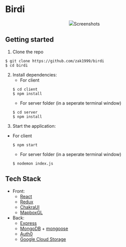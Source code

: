 # Birdi
<p align="center">
  <img src="/birdiLogoJPG.jpg />
</p>

Birdi is an app that provides birdwatchers with valuable information on interesting birds in their vicinity and fosters a vibrant community of bird enthusiasts by mapping nearby bird sightings submitted by users. 

### Screenshots



## Getting started
1. Clone the repo
```
$ git clone https://github.com/zak1999/birdi
$ cd birdi
```
2. Install dependencies:
    - For client
    ```
    $ cd client 
    $ npm install
    ```
    - For server folder (in a seperate terminal window)
    ```
    $ cd server 
    $ npm install
    ```
3. Start the application:
- For client
    ```
    $ npm start
    ```
    - For server folder (in a seperate terminal window)
    ```
    $ nodemon index.js
    ```

## Tech Stack
- Front:
    - [React](https://reactjs.org/)
    - [Redux](https://redux.js.org/)   
    - [ChakraUI](https://chakra-ui.com/)
    - [MapboxGL](https://www.mapbox.com/)
- Back:
    - [Express](https://expressjs.com/) 
    - [MongoDB](https://www.mongodb.com/) + [mongoose](https://mongoosejs.com/)
    - [Auth0](https://auth0.com/)
    - [Google Cloud Storage](https://cloud.google.com/storage)

